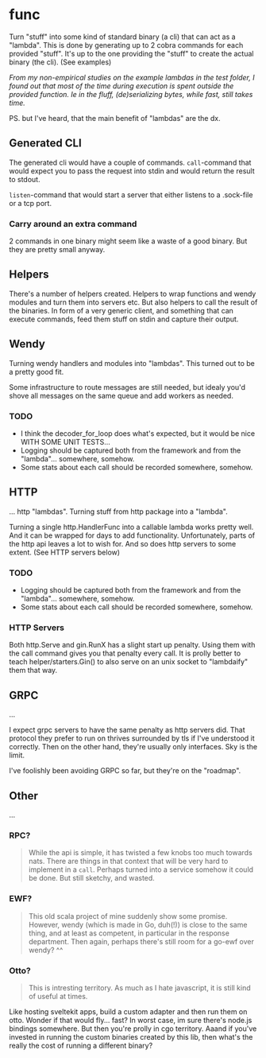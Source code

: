 # func

Turn "stuff" into some kind of standard binary (a cli) that can act as a "lambda". This is done by generating up to 2 cobra commands for each provided "stuff". It's up to the one providing the "stuff" to create the actual binary (the cli). (See examples)

*From my non-empirical studies on the example lambdas in the test folder, I found out that most of the time during execution is spent outside the provided function. Ie in the fluff, (de)serializing bytes, while fast, still takes time.*

PS. but I've heard, that the main benefit of "lambdas" are the dx.

## Generated CLI

The generated cli would have a couple of commands. `call`-command that would expect you to pass the request into stdin and would return the result to stdout.

`listen`-command that would start a server that either listens to a .sock-file or a tcp port.

### Carry around an extra command

2 commands in one binary might seem like a waste of a good binary. But they are pretty small anyway.

## Helpers

There's a number of helpers created. Helpers to wrap functions and wendy modules and turn them into servers etc. But also helpers to call the result of the binaries. In form of a very generic client, and something that can execute commands, feed them stuff on stdin and capture their output.

## Wendy

Turning wendy handlers and modules into "lambdas". This turned out to be a pretty good fit.

Some infrastructure to route messages are still needed, but idealy you'd shove all messages on the same queue and add workers as needed.

### TODO

* I think the decoder_for_loop does what's expected, but it would be nice WITH SOME UNIT TESTS...
* Logging should be captured both from the framework and from the "lambda"... somewhere, somehow.
* Some stats about each call should be recorded somewhere, somehow.

## HTTP

... http "lambdas". Turning stuff from http package into a "lambda".

Turning a single http.HandlerFunc into a callable lambda works pretty well. And it can be wrapped for days to add functionality. Unfortunately, parts of the http api leaves a lot to wish for. And so does http servers to some extent. (See HTTP servers below)

### TODO

* Logging should be captured both from the framework and from the "lambda"... somewhere, somehow.
* Some stats about each call should be recorded somewhere, somehow.

### HTTP Servers

Both http.Serve and gin.RunX has a slight start up penalty. Using them with the call command gives you that penalty every call. It is prolly better to teach helper/starters.Gin() to also serve on an unix socket to "lambdaify" them that way.

## GRPC

...

I expect grpc servers to have the same penalty as http servers did. That protocol they prefer to run on thrives surrounded by tls if I've understood it correctly. Then on the other hand, they're usually only interfaces. Sky is the limit.

I've foolishly been avoiding GRPC so far, but they're on the "roadmap".

## Other

...

### RPC?

> While the api is simple, it has twisted a few knobs too much towards nats. There are things in that context that will be very hard to implement in a `call`. Perhaps turned into a service somehow it could be done. But still sketchy, and wasted.

### EWF?

> This old scala project of mine suddenly show some promise. However, wendy (which is made in Go, duh(!)) is close to the same thing, and at least as competent, in particular in the response department. Then again, perhaps there's still room for a go-ewf over wendy? ^^

### Otto?

> This is intresting territory. As much as I hate javascript, it is still kind of useful at times.

Like hosting sveltekit apps, build a custom adapter and then run them on otto. Wonder if that would fly... fast? In worst case, im sure there's node.js bindings somewhere. But then you're prolly in cgo territory. Aaand if you've invested in running the custom binaries created by this lib, then what's the really the cost of running a different binary?